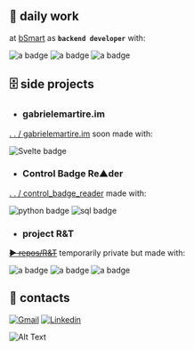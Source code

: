 ## 📌 daily work
at [bSmart](https://www.bsmart.it/) as **`backend developer`** with:
<div>
  <img src="https://img.shields.io/badge/ruby-%23CC342D.svg?style=for-the-badge&logo=ruby&logoColor=white" alt="a badge"/>
  <img src="https://img.shields.io/badge/rails-%23CC0000.svg?style=for-the-badge&logo=ruby-on-rails&logoColor=white" alt="a badge"/>
  <img src="https://img.shields.io/badge/postgres-%23316192.svg?style=for-the-badge&logo=postgresql&logoColor=white" alt="a badge"/>
</div>

## 🗄 side projects

+ ### gabrielemartire.im
[ . . / gabrielemartire.im](https://gabrielemartire.github.io/gabrielemartire/) soon made with:
<div>
  <img src="https://img.shields.io/badge/svelte-%23f1413d.svg?style=for-the-badge&logo=svelte&logoColor=white" alt="Svelte badge"/>
</div>

+ ### Control Badge Re▲der
[ . . / control_badge_reader](https://github.com/gabrielemartire/control_badge_reader) made with:
<div>
  <img src="https://img.shields.io/badge/python-3670A0?style=for-the-badge&logo=python&logoColor=ffdd54" alt="python badge"/>
  <img src="https://img.shields.io/badge/mysql-%2300f.svg?style=for-the-badge&logo=mysql&logoColor=white" alt="sql badge"/>
  <img src="" alt=""/>
</div>

+ ### project R&T
~~[ ► repos/R&T](https://bit.ly/3BlS71b)~~ temporarily private but made with:
<div>
  <img src="https://img.shields.io/badge/react-%2320232a.svg?style=for-the-badge&logo=react&logoColor=%2361DAFB" alt="a badge"/>
  <img src="https://img.shields.io/badge/typescript-%23007ACC.svg?style=for-the-badge&logo=typescript&logoColor=white" alt="a badge"/>
  <img src="https://img.shields.io/badge/Supabase-3ECF8E?style=for-the-badge&logo=supabase&logoColor=white" alt="a badge"/>
</div>

<!--
+ ### project TY
~~[ ► repos/TY](https://bit.ly/3BlS71b)~~ 
<div>
  <img src="https://img.shields.io/badge/svelte-%23f1413d.svg?style=for-the-badge&logo=svelte&logoColor=white" alt="Svelte badge"/>
  <img src="https://img.shields.io/badge/Supabase-3ECF8E?style=for-the-badge&logo=supabase&logoColor=white" alt="a badge"/>
</div>


+ ### Project_IT
~~[ ► repos/IT](https://bit.ly/3BlS71b)~~ 
<div>
  <img src="https://img.shields.io/badge/r-%23276DC3.svg?style=for-the-badge&logo=r&logoColor=white" alt="a badge"/>
  <img src="https://img.shields.io/badge/OCTAVE-darkblue?style=for-the-badge&logo=octave&logoColor=fcd683" alt="a badge"/>
-->

## 💾 contacts

<!--  <a src="google.com"> <img src="https://img.shields.io/badge/-MASTODON-%232B90D9?style=for-the-badge&logo=mastodon&logoColor=white" alt="a badge"/> </a>
  <a> <img src="https://img.shields.io/badge/Telegram-2CA5E0?style=for-the-badge&logo=telegram&logoColor=white" alt="a badge"/> </a> -->

[![Gmail](https://img.shields.io/badge/gabriele.martire@gmail.com-D14836?style=for-the-badge&logo=gmail&logoColor=white)](mailto:gabriele.martire@gmail.com)
[![Linkedin](https://img.shields.io/badge/-GabrieleMartire-blue?style=for-the-badge&logo=Linkedin&logoColor=white&link=https://www.linkedin.com/in/gabriele-martire-33429395/)](https://www.linkedin.com/in/gabriele-martire-33429395/)

![Alt Text](https://media.giphy.com/media/FcT1BFYoHwJxu/giphy.gif)
